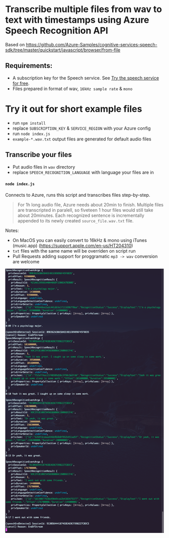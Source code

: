 # Transcribe multiple files from wav to text with timestamps using Azure Speech Recognition API

Based on https://github.com/Azure-Samples/cognitive-services-speech-sdk/tree/master/quickstart/javascript/browser/from-file

## Requirements:
* A subscription key for the Speech service. See [Try the speech service for free](https://docs.microsoft.com/azure/cognitive-services/speech-service/get-started).
* Files prepared in format of wav, `16kHz sample rate` & `mono`

# Try it out for short example files
* run `npm install`
* replace `SUBSCRIPTION_KEY` & `SERVICE_REGION` with your Azure config
* run `node index.js`
* `example-*.wav.txt` output files are generated for default audio files

## Transcribe your files
* Put audio files in `wav` directory
* replace `SPEECH_RECOGNITION_LANGUAGE` with language your files are in

#### `node index.js`

Connects to Azure, runs this script and transcribes files step-by-step.

> For 1h long audio file, Azure needs about 20min to finish. Multiple files are transcripted in paralell, so fiveteen 1 hour files would still take about 20minutes. Each recognized sentence is incrementally appended to its newly created `source_file.wav.txt` file.

Notes:
* On MacOS you can easily convert to 16kHz & mono using iTunes (music.app) (https://support.apple.com/en-us/HT204310)
* `txt` files with the same name will be overriden on script run
* Pull Requests adding support for proggramatic `mp3 -> wav` conversion are welcome

![Result](https://github.com/tondi/transcribe/blob/master/result-screenshot.png?raw=true)
